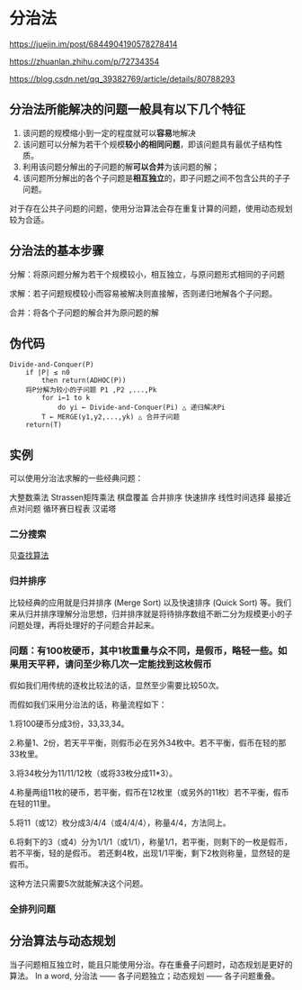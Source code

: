 # 分治法

<https://juejin.im/post/6844904190578278414>

<https://zhuanlan.zhihu.com/p/72734354>

<https://blog.csdn.net/qq_39382769/article/details/80788293>

## 分治法所能解决的问题一般具有以下几个特征

1. 该问题的规模缩小到一定的程度就可以**容易**地解决
2. 该问题可以分解为若干个规模**较小的相同问题**，即该问题具有最优子结构性质。
3. 利用该问题分解出的子问题的解**可以合并**为该问题的解；
4. 该问题所分解出的各个子问题是**相互独立**的，即子问题之间不包含公共的子子问题。

对于存在公共子问题的问题，使用分治算法会存在重复计算的问题，使用动态规划较为合适。

## 分治法的基本步骤

分解：将原问题分解为若干个规模较小，相互独立，与原问题形式相同的子问题

求解：若子问题规模较小而容易被解决则直接解，否则递归地解各个子问题。

合并：将各个子问题的解合并为原问题的解

## 伪代码

```
Divide-and-Conquer(P)
    if |P| ≤ n0
        then return(ADHOC(P))
    将P分解为较小的子问题 P1 ,P2 ,...,Pk
        for i←1 to k
            do yi ← Divide-and-Conquer(Pi) △ 递归解决Pi
        T ← MERGE(y1,y2,...,yk) △ 合并子问题
    return(T)
```

## 实例

可以使用分治法求解的一些经典问题：

大整数乘法
Strassen矩阵乘法
棋盘覆盖
合并排序
快速排序
线性时间选择
最接近点对问题
循环赛日程表
汉诺塔

### 二分搜索

见[查找算法](./search.md)

### 归并排序

比较经典的应用就是归并排序 (Merge Sort) 以及快速排序 (Quick Sort) 等。我们来从归并排序理解分治思想，归并排序就是将待排序数组不断二分为规模更小的子问题处理，再将处理好的子问题合并起来。

### 问题：有100枚硬币，其中1枚重量与众不同，是假币，略轻一些。如果用天平秤，请问至少称几次一定能找到这枚假币

假如我们用传统的逐枚比较法的话，显然至少需要比较50次。

而假如我们采用分治法的话，称量流程如下：

1.将100硬币分成3份，33,33,34。

2.称量1、2份，若天平平衡，则假币必在另外34枚中。若不平衡，假币在轻的那33枚里。

3.将34枚分为11/11/12枚（或将33枚分成11*3）。

4.称量两组11枚的硬币，若平衡，假币在12枚里（或另外的11枚）若不平衡，假币在轻的11里。

5.将11（或12）枚分成3/4/4（或4/4/4），称量4/4，方法同上。

6.将剩下的3（或4）分为1/1/1（或1/1），称量1/1，若平衡，则剩下的一枚是假币，若不平衡，轻的是假币。 若还剩4枚，出现1/1平衡，剩下2枚则称量，显然轻的是假币。

这种方法只需要5次就能解决这个问题。

### 全排列问题

## 分治算法与动态规划

当子问题相互独立时，能且只能使用分治。存在重叠子问题时，动态规划是更好的算法。 In a word, 分治法 —— 各子问题独立；动态规划 —— 各子问题重叠。
